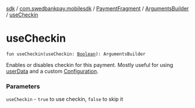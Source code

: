 [sdk](../../../index.md) / [com.swedbankpay.mobilesdk](../../index.md) / [PaymentFragment](../index.md) / [ArgumentsBuilder](index.md) / [useCheckin](./use-checkin.md)

# useCheckin

`fun useCheckin(useCheckin: `[`Boolean`](https://kotlinlang.org/api/latest/jvm/stdlib/kotlin/-boolean/index.html)`): ArgumentsBuilder`

Enables or disables checkin for this payment.
Mostly useful for using [userData](user-data.md) and a custom [Configuration](../../-configuration/index.md).

### Parameters

`useCheckin` - `true` to use checkin, `false` to skip it